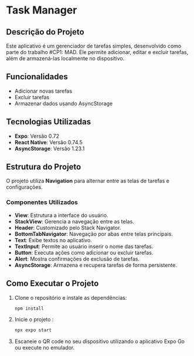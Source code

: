 # Task Manager 

## Descrição do Projeto

Este aplicativo é um gerenciador de tarefas simples, desenvolvido como parte do trabalho #CP1: MAD. Ele permite adicionar, editar e excluir tarefas, além de armazená-las localmente no dispositivo.

## Funcionalidades
- Adicionar novas tarefas
- Excluir tarefas
- Armazenar dados usando AsyncStorage

## Tecnologias Utilizadas

- **Expo**: Versão 0.72
- **React Native**: Versão 0.74.5
- **AsyncStorage**: Versão 1.23.1

## Estrutura do Projeto

O projeto utiliza **Navigation** para alternar entre as telas de tarefas e configurações.

### Componentes Utilizados

- **View**: Estrutura a interface do usuário.
- **StackView**: Gerencia a navegação entre as telas.
- **Header**: Customizado pelo Stack Navigator.
- **BottomTabNavigator**: Navegação por abas entre telas principais.
- **Text**: Exibe textos no aplicativo.
- **TextInput**: Permite ao usuário inserir o nome das tarefas.
- **Button**: Executa ações como adicionar ou excluir tarefas.
- **Alert**: Mostra confirmações de exclusão de tarefas.
- **AsyncStorage**: Armazena e recupera tarefas de forma persistente.

## Como Executar o Projeto

1. Clone o repositório e instale as dependências:
   ```bash
   npm install 
2. Inicie o projeto :
   ```bash
   npx expo start
3. Escaneie o QR code no seu dispositivo utilizando o aplicativo Expo Go ou execute no emulador.
